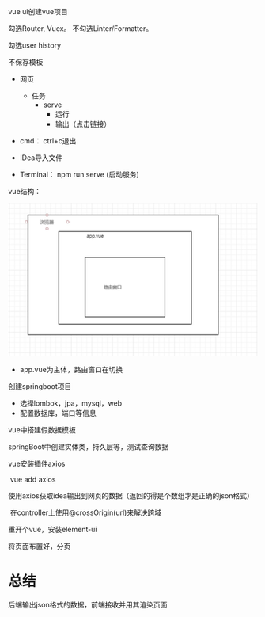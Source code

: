 vue ui创建vue项目

勾选Router, Vuex。 不勾选Linter/Formatter。

勾选user history

不保存模板



- 网页

  - 任务
    - serve
      - 运行
      - 输出（点击链接）

- cmd： ctrl+c退出

- IDea导入文件

- Terminal： npm run serve (启动服务)

  

vue结构：

<img src="vue结构.jpg" style="zoom:50%;" />

- app.vue为主体，路由窗口在切换



创建springboot项目

- 选择lombok，jpa，mysql，web
- 配置数据库，端口等信息



vue中搭建假数据模板



springBoot中创建实体类，持久层等，测试查询数据



vue安装插件axios

​	vue add axios

使用axios获取idea输出到网页的数据（返回的得是个数组才是正确的json格式）

​	在controller上使用@crossOrigin(url)来解决跨域



重开个vue，安装element-ui



将页面布置好，分页

# 总结

后端输出json格式的数据，前端接收并用其渲染页面

